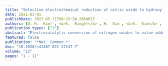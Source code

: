 ```yaml
---
title: "Selective electrochemical reduction of nitric oxide to hydroxylamine by atomically dispersed iron catalyst"
date: 2021-03-01
publishDate: 2022-05-11T00:29:34.266462Z
authors: [D. H.  Kim† , <b>S.  Ringe†</b> , H.  Kim , <b>S.  Kim</b> , B.  Kim , G.  Bae , H.  Oh , F.  Jaouen , W.  Kim* , H.  Kim* , C. H.  Choi* ]
publication_types: ["2"]
abstract: "Electrocatalytic conversion of nitrogen oxides to value-added chemicals is a promising strategy for mitigating the human-caused unbalance of the global nitrogen-cycle, but controlling product selectivity remains a great challenge. Here we show iron--nitrogen-doped carbon as an efficient and durable electrocatalyst for selective nitric oxide reduction into hydroxylamine. Using in operando spectroscopic techniques, the catalytic site is identified as isolated ferrous moieties, at which the rate for hydroxylamine production increases in a super-Nernstian way upon pH decrease. Computational multiscale modelling attributes the origin of unconventional pH dependence to the redox active (non-innocent) property of NO. This makes the rate-limiting NO adsorbate state more sensitive to surface charge which varies with the pH-dependent overpotential. Guided by these fundamental insights, we achieve a Faradaic efficiency of 71% and an unprecedented production rate of 215 $μ$mol cm−2 h−1 at a short-circuit mode in a flow-type fuel cell without significant catalytic deactivation over 50 h operation. Electrocatalytic conversion of nitrogen oxides to value-added chemicals is a promising strategy for mitigating the imbalance in the global nitrogen cycle. Here, the authors present iron--nitrogen-doped carbon as an efficient and durable electrocatalyst for selective nitric oxide reduction to hydroxylamine."
featured: false
publication: "*Nat. Commun.*"
doi: "10.1038/s41467-021-22147-7"
volume: "12"
pages: "1 - 11"
---
```


